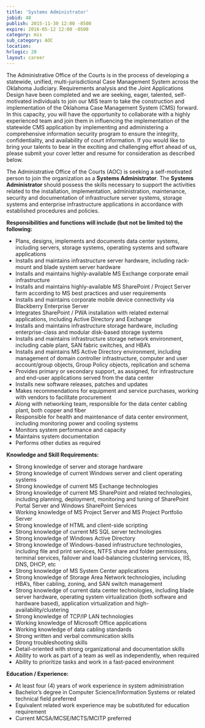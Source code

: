 ```yaml
---
title: 'Systems Administrator'
jobid: 48
publish: 2015-11-30 12:00 -0500
expire: 2016-05-12 12:00 -0500
category: mis
sub_category: AOC
location: 
hrlogic: 20
layout: career
---
```

<p>The Administrative Office of the Courts is in the process of developing a statewide, unified, multi-jurisdictional Case Management System across the Oklahoma Judiciary.  Requirements analysis and the Joint Applications Design have been completed and we are seeking, eager, talented, self-motivated individuals to join our MIS team to take the construction and implementation of the Oklahoma Case Management System (CMS) forward.  In this capacity, you will have the opportunity to collaborate with a highly experienced team and join them in influencing the implementation of the statewide CMS application by implementing and administering a comprehensive information security program to ensure the integrity, confidentiality, and availability of court information.  If you would like to bring your talents to bear in the exciting and challenging effort ahead of us, please submit your cover letter and resume for consideration as described below.</p>
<p>The Administrative Office of the Courts (AOC) is seeking a self-motivated person to join the organization as a <strong>Systems Administrator</strong>.  The <strong>Systems Administrator</strong> should possess the skills necessary to support the activities related to the installation, implementation, administration, maintenance, security and documentation of infrastructure server systems, storage systems and enterprise infrastructure applications in accordance with established procedures and policies.</p>
<p><strong>Responsibilities and functions will include (but not be limited to) the following:</strong></p>
<ul>
<li>Plans, designs, implements and documents data center systems, including servers, storage systems, operating systems and software applications</li>
<li>Installs and maintains infrastructure server hardware, including rack-mount and blade system server hardware</li>
<li>Installs and maintains highly-available MS Exchange corporate email infrastructure</li>
<li>Installs and maintains highly-available MS SharePoint / Project Server farm according to MS best practices and user requirements</li>
<li>Installs and maintains corporate mobile device connectivity via Blackberry Enterprise Server</li>
<li>Integrates SharePoint / PWA installation with related external applications, including Active Directory and Exchange</li>
<li>Installs and maintains infrastructure storage hardware, including enterprise-class and modular disk-based storage systems</li>
<li>Installs and maintains infrastructure storage network environment, including cable plant, SAN fabric switches, and HBA’s</li>
<li>Installs and maintains MS Active Directory environment, including management of domain controller infrastructure, computer and user account/group objects, Group Policy objects, replication and schema</li>
<li>Provides primary or secondary support, as assigned, for infrastructure and end-user applications served from the data center</li>
<li>Installs new software releases, patches and updates</li>
<li>Makes recommendations for equipment and service purchases, working with vendors to facilitate procurement</li>
<li>Along with networking team, responsible for the data center cabling plant, both copper and fiber</li>
<li>Responsible for health and maintenance of data center environment, including monitoring power and cooling systems</li>
<li>Monitors system performance and capacity</li>
<li>Maintains system documentation</li>
<li>Performs other duties as required</li>
</ul>
<p><strong>Knowledge and Skill Requirements:</strong></p>
<ul>
<li>Strong knowledge of server and storage hardware</li>
<li>Strong knowledge of current Windows server and client operating systems</li>
<li>Strong knowledge of current MS Exchange technologies</li>
<li>Strong knowledge of current MS SharePoint and related technologies, including planning, deployment, monitoring and tuning of SharePoint Portal Server and Windows SharePoint Services</li>
<li>Working knowledge of MS Project Server and MS Project Portfolio Server</li>
<li>Strong knowledge of HTML and client-side scripting</li>
<li>Strong knowledge of current MS SQL server technologies</li>
<li>Strong knowledge of Windows Active Directory</li>
<li>Strong knowledge of Windows-based infrastructure technologies, including file and print services, NTFS share and folder permissions, terminal services, failover and load-balancing clustering services, IIS, DNS, DHCP, etc</li>
<li>Strong knowledge of MS System Center applications</li>
<li>Strong knowledge of Storage Area Network technologies, including HBA’s, fiber cabling, zoning, and SAN switch management</li>
<li>Strong knowledge of current data center technologies, including blade server hardware, operating system virtualization (both software and hardware based), application virtualization and high-availability/clustering</li>
<li>Strong knowledge of TCP/IP LAN technologies</li>
<li>Working knowledge of Microsoft Office applications</li>
<li>Working knowledge of data cabling standards</li>
<li>Strong written and verbal communication skills</li>
<li>Strong troubleshooting skills</li>
<li>Detail-oriented with strong organizational and documentation skills</li>
<li>Ability to work as part of a team as well as independently, when required</li>
<li>Ability to prioritize tasks and work in a fast-paced environment</li>
</ul>
<p><strong>Education / Experience:</strong></p>
<ul>
<li>At least four (4) years of work experience in system administration</li>
<li>Bachelor’s degree in Computer Science/Information Systems or related technical field preferred</li>
<li>Equivalent related work experience may be substituted for education requirement</li>
<li>Current MCSA/MCSE/MCTS/MCITP preferred</li></ul>